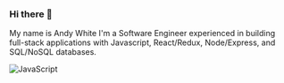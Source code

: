 ### Hi there 👋
 My name is Andy White I'm a Software Engineer experienced in building full-stack applications with Javascript, React/Redux, Node/Express, and SQL/NoSQL databases.


![JavaScript](https://img.shields.io/badge/javascript-%23323330.svg?style=for-the-badge&logo=javascript&logoColor=%23F7DF1E)



<!--
**ComfyClicks/ComfyClicks** is a ✨ _special_ ✨ repository because its `README.md` (this file) appears on your GitHub profile.

Here are some ideas to get you started:

- 🔭 I’m currently working on ...
- 🌱 I’m currently learning ...
- 👯 I’m looking to collaborate on ...
- 🤔 I’m looking for help with ...
- 💬 Ask me about ...
- 📫 How to reach me: ...
- 😄 Pronouns: ...
- ⚡ Fun fact: ...
-->
